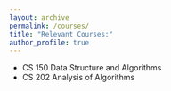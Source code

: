 ```yaml
---
layout: archive
permalink: /courses/
title: "Relevant Courses:"
author_profile: true
---
```

* CS 150 Data Structure and Algorithms
* CS 202 Analysis of Algorithms

